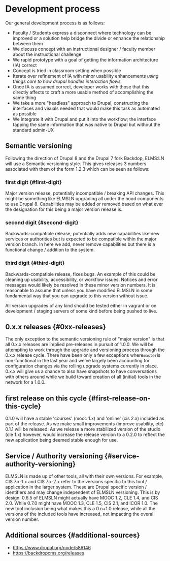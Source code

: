 # Development process

Our general development process is as follows:

* Faculty / Students express a disconnect where technology can be improved or a solution help bridge the divide or enhance the relationship between them
* We discuss concept with an instructional designer / faculty member about the instructional challenge
* We rapid prototype with a goal of getting the information architecture \(IA\) correct
* Concept is tried in classroom setting when possible
* Iterate over refinement of IA with minor usability enhancements
  _using things core to how drupal handles interaction flows_
* Once IA is assumed correct, developer works with those that this directly affects to craft a more usable method of accomplishing the same thing
* We take a more "headless" approach to Drupal, constructing the interfaces and visuals needed that would make this task as automated as possible
* We integrate it with Drupal and put it into the workflow; the interface tapping the same information that was native to Drupal but without the standard admin-UX

## Semantic versioning

Following the direction of Drupal 8 and the Drupal 7 fork Backdop, ELMS:LN will use a Semantic versioning style. This gives releases 3 numbers associated with them of the form 1.2.3 which can be seen as follows:

### first digit {#first-digit}

Major version release, potentially incompatible / breaking API changes. This might be something like ELMSLN upgrading all under the hood components to use Drupal 8. Capabilities may be added or removed based on what ever the designation for this being a major version release is.

### second digit {#second-digit}

Backwards-compatible release, potentially adds new capabilities like new services or authorities but is expected to be compatible within the major version branch. In here we add, never remove capabilities but there is a functional change / addition to the system.

### third digit {#third-digit}

Backwards-compatible release, fixes bugs. An example of this could be cleaning up usability, accessibility, or workflow issues. Notices and error messages would likely be resolved in these minor version numbers. It is reasonable to assume that unless you have modified ELMSLN in some fundamental way that you can upgrade to this version without issue.

All version upgrades of any kind should be tested either in vagrant or on development / staging servers of some kind before being pushed to live.

## 0.x.x releases {#0xx-releases}

The only exception to the semantic versioning rule of "major version" is that all 0.x.x releases are implied pre-releases in pursuit of 1.0.0. We will be attempting to work through the upgrade and versioning process through the 0.x.x release cycle. There have been only a few exceptions where`master`is non-functional in the last year and we've largely been accounting for configuration changes via the rolling upgrade systems currently in place. 0.x.x will give us a chance to also have snapshots to have conversations with others around while we build toward creation of all \(initial\) tools in the network for a 1.0.0.

## first release on this cycle {#first-release-on-this-cycle}

0.1.0 will have a stable 'courses' \(mooc 1.x\) and 'online' \(cis 2.x\) included as part of the release. As we make small improvements \(improve usability, etc\) 0.1.1 will be released. As we release a more stabilized version of the studio \(cle 1.x\) however, would increase the release version to a 0.2.0 to reflect the new application being deemed stable enough for use.

## Service / Authority versioning {#service-authority-versioning}

ELMSLN is made up of other tools, all with their own versions. For example, CIS 7.x-1.x and CIS 7.x-2.x refer to the versions specific to this tool / application in the larger system. These are Drupal specific version / identifiers and may change independent of ELMSLN versioning. This is by design. 0.6.5 of ELMSLN might actually have MOOC 1.2, CLE 1.4, and CIS 2.0. While 0.7.0 might have MOOC 1.3, CLE 1.5, CIS 2.1, and ICOR 1.0. The new tool inclusion being what makes this a 0.n+1.0 release, while all the versions of the included tools have increased, not impacting the overall version number.

## Additional sources {#additional-sources}

* https://www.drupal.org/node/586146
* https://backdropcms.org/releases



